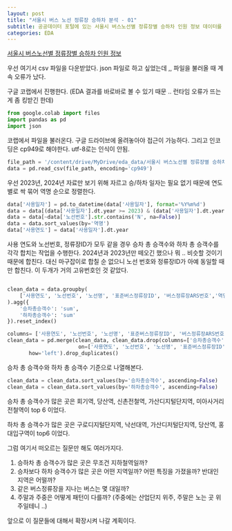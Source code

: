 ```yaml
---
layout: post
title: "서울시 버스 노선 정류장 승하차 분석 - 01"
subtitle: 공공데이터 포털에 있는 서울시 버스노선별 정류장별 승하차 인원 정보 데이터를 이용해서 EDA하기 위한 기초 작업을 해보자.  
categories: EDA
---
```



[서울시 버스노선별 정류장별 승하차 인원 정보](https://data.seoul.go.kr/dataList/OA-12912/S/1/datasetView.do)

우선 여기서 csv 파일을 다운받았다. 
json 파일로 하고 싶었는데 ,, 파일을 불러올 때 계속 오류가 났다. 

구글 코랩에서 진행한다. (EDA 결과를 바로바로 볼 수 있기 때문 .. 런타임 오류가 뜨는게 좀 킹받긴 한데) 

```python
from google.colab import files
import pandas as pd
import json
```

코랩에서 파일을 불러온다. 구글 드라이브에 올려놓아야 접근이 가능하다. 그리고 인코딩은 cp949로 해야한다. utf-8로는 인식이 안됨. 

```python
file_path = '/content/drive/MyDrive/eda_data/서울시 버스노선별 정류장별 승하차 인원 정보.csv'
data = pd.read_csv(file_path, encoding='cp949')
```

우선 2023년, 2024년 자료만 보기 위해 자르고 승/하차 일자는 필요 없기 때문에 연도별로 싹 묶어 역명 순으로 정렬한다. 

```python
data['사용일자'] = pd.to_datetime(data['사용일자'], format='%Y%m%d')
data = data[(data['사용일자'].dt.year >= 2023) & (data['사용일자'].dt.year <= 2024)]
data = data[~data['노선번호'].str.contains('N', na=False)]
data = data.sort_values(by='역명')
data['사용연도'] = data['사용일자'].dt.year
```

사용 연도와 노선번호, 정류장ID가 모두 같을 경우 승차 총 승객수와 하차 총 승객수를 각각 합치는 작업을 수행한다. 2024년과 2023년만 떼오긴 했으나 뭐 .. 비슷할 것이기 때문에 합친다. 대신 마구잡이로 합칠 순 없으니 노선 번호와 정류장ID가 아예 동일할 때만 합친다. 이 두개가 거의 고유번호인 것 같았다. 

```python

clean_data = data.groupby(
    ['사용연도', '노선번호', '노선명', '표준버스정류장ID', '버스정류장ARS번호','역명']
).agg({
    '승차총승객수': 'sum',
    '하차총승객수': 'sum'
}).reset_index()

columns= ['사용연도', '노선번호', '노선명', '표준버스정류장ID', '버스정류장ARS번호', '역명', '승차총승객수', '하차총승객수']
clean_data = pd.merge(clean_data, clean_data.drop(columns=['승차총승객수', '하차총승객수']), 
                       on=['사용연도', '노선번호', '노선명', '표준버스정류장ID', '버스정류장ARS번호', '역명'], 
       how='left').drop_duplicates()
```

승차 총 승객수와 하차 총 승객수 기준으로 나열해본다. 

```python
clean_data = clean_data.sort_values(by='승차총승객수', ascending=False)
clean_data = clean_data.sort_values(by='하차총승객수', ascending=False)
```

승차 총 승객수가 많은 곳은 회기역, 당산역, 신촌전철역, 가산디지털단지역, 미아사거리전철역이 top 6 이었다. 

하차 총 승객수가 많은 곳은 구로디지털단지역, 낙선대역, 가산디저털단지역, 당산역, 홍대입구역이 top6 이었다. 

그럼 여기서 떠오르는 질문만 해도 여러가지다. 

1. 승하차 총 승객수가 많은 곳은 무조건 지하철역일까? 
2. 승차보다 하차 승객수가 많은 곳은 어떤 지역일까? 어떤 특징을 가졌을까? 반대인 지역은 어떨까? 
3. 같은 버스정류장을 지나는 버스는 몇 대일까? 
4. 주말과 주중은 어떻게 패턴이 다를까? (주중에는 산업단지 위주, 주말은 노는 곳 위주일테니 ..)

앞으로 이 질문들에 대해서 확장시켜 나갈 계획이다. 